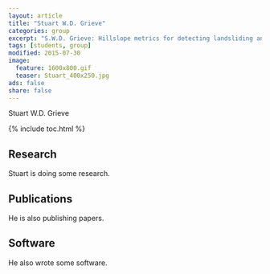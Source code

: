```yaml
---
layout: article
title: "Stuart W.D. Grieve"
categories: group
excerpt: "S.W.D. Grieve: Hillslope metrics for detecting landsliding and sediment flux laws."
tags: [students, group]
modified: 2015-07-30
image:
  feature: 1600x800.gif
  teaser: Stuart_400x250.jpg
ads: false
share: false
---
```


Stuart W.D. Grieve

{% include toc.html %}

## Research

Stuart is doing some research.

## Publications

He is also publishing papers.

## Software

He also wrote some software.
